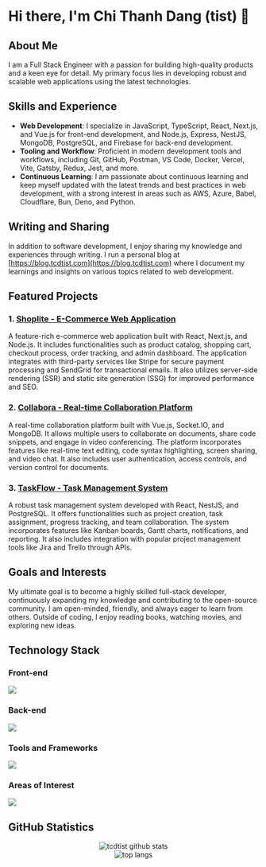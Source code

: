 # Hi there, I'm Chi Thanh Dang (tist) 👋

## About Me

I am a Full Stack Engineer with a passion for building high-quality products and a keen eye for detail. My primary focus lies in developing robust and scalable web applications using the latest technologies.

## Skills and Experience

- **Web Development**: I specialize in JavaScript, TypeScript, React, Next.js, and Vue.js for front-end development, and Node.js, Express, NestJS, MongoDB, PostgreSQL, and Firebase for back-end development.
- **Tooling and Workflow**: Proficient in modern development tools and workflows, including Git, GitHub, Postman, VS Code, Docker, Vercel, Vite, Gatsby, Redux, Jest, and more.
- **Continuous Learning**: I am passionate about continuous learning and keep myself updated with the latest trends and best practices in web development, with a strong interest in areas such as AWS, Azure, Babel, Cloudflare, Bun, Deno, and Python.

## Writing and Sharing

In addition to software development, I enjoy sharing my knowledge and experiences through writing. I run a personal blog at [https://blog.tcdtist.com](https://blog.tcdtist.com) where I document my learnings and insights on various topics related to web development.

## Featured Projects

### 1. [Shoplite - E-Commerce Web Application](https://shoplite.tcdtist.com/)
A feature-rich e-commerce web application built with React, Next.js, and Node.js. It includes functionalities such as product catalog, shopping cart, checkout process, order tracking, and admin dashboard. The application integrates with third-party services like Stripe for secure payment processing and SendGrid for transactional emails. It also utilizes server-side rendering (SSR) and static site generation (SSG) for improved performance and SEO.

### 2. [Collabora - Real-time Collaboration Platform](https://collabora.tcdtist.com/)
A real-time collaboration platform built with Vue.js, Socket.IO, and MongoDB. It allows multiple users to collaborate on documents, share code snippets, and engage in video conferencing. The platform incorporates features like real-time text editing, code syntax highlighting, screen sharing, and video chat. It also includes user authentication, access controls, and version control for documents.

### 3. [TaskFlow - Task Management System](https://taskflow.tcdtist.com/)
A robust task management system developed with React, NestJS, and PostgreSQL. It offers functionalities such as project creation, task assignment, progress tracking, and team collaboration. The system incorporates features like Kanban boards, Gantt charts, notifications, and reporting. It also includes integration with popular project management tools like Jira and Trello through APIs.

## Goals and Interests

My ultimate goal is to become a highly skilled full-stack developer, continuously expanding my knowledge and contributing to the open-source community. I am open-minded, friendly, and always eager to learn from others. Outside of coding, I enjoy reading books, watching movies, and exploring new ideas.

## Technology Stack

<div>
  <h3>Front-end</h3>
  <img src="https://skillicons.dev/icons?theme=light&i=html,css,js,ts,react,next,vue,tailwind,materialui,bootstrap" />
  <h3>Back-end</h3>
  <img src="https://skillicons.dev/icons?theme=light&i=nodejs,express,mongodb,nestjs,redis,postgres,firebase,graphql" />
  <h3>Tools and Frameworks</h3>
  <img src="https://skillicons.dev/icons?theme=light&i=vscode,git,github,postman,discord,bitbucket,figma,notion,yarn,docker,vercel,vite,gatsby,redux,jest" />
  <h3>Areas of Interest</h3>
  <img src="https://skillicons.dev/icons?theme=light&i=aws,azure,babel,cloudflare,bun,deno,py" />
</div>

## GitHub Statistics

<div align="center">
  <img style="max-width: 500px; width: auto; height: auto;" src="https://github-readme-streak-stats.herokuapp.com?user=tcdtist&theme=vue&exclude_days=Sun%2CSat" alt="tcdtist github stats" />
  <br/>
  <img height="auto" width="auto" src="https://github-readme-stats.vercel.app/api/top-langs/?username=tcdtist&layout=compact" alt="top langs" />
</div>
